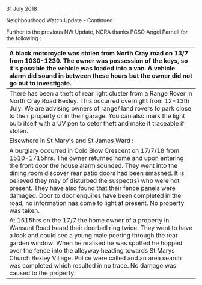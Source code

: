 31 July 2018

Neighbourhood Watch Update - Continued :

Further to the previous NW Update, NCRA thanks PCSO Angel Parnell for the following :

| A black motorcycle was stolen from North Cray road on 13/7 from 1030-1230. The owner was possession of the keys, so it's possible the vehicle was loaded into a van. A vehicle alarm did sound in between these hours but the owner did not go out to investigate.                                                                                                                                                                                                                                   |
| :--------------------------------------------------------------------------------------------------------------------------------------------------------------------------------------------------------------------------------------------------------------------------------------------------------------------------------------------------------------------------------------------------------------------------------------------------------------------------------------------------- |
| There has been a theft of rear light cluster from a Range Rover in North Cray Road Bexley. This occurred overnight from 12-13th July. We are advising owners of range/ land rovers to park close to their property or in their garage. You can also mark the light bulb itself with a UV pen to deter theft and make it traceable if stolen.                                                                                                                                                         |
| Elsewhere in St Mary's and St James Ward :                                                                                                                                                                                                                                                                                                                                                                                                                                                           |
| A burglary occurred in Cold Blow Crescent on 17/7/18 from 1510-1715hrs. The owner returned home and upon entering the front door the house alarm sounded. They went into the dining room discover rear patio doors had been smashed. It is believed they may of disturbed the suspect(s) who were not present. They have also found that their fence panels were damaged. Door to door enquires have been completed in the road, no information has come to light at present. No property was taken. |
| At 1515hrs on the 17/7 the home owner of a property in Wansunt Road heard their doorbell ring twice. They went to have a look and could see a young male peering through the rear garden window. When he realised he was spotted he hopped over the fence into the alleyway heading towards St Marys Church Bexley Village. Police were called and an area search was completed which resulted in no trace. No damage was caused to the property.                                                    |
